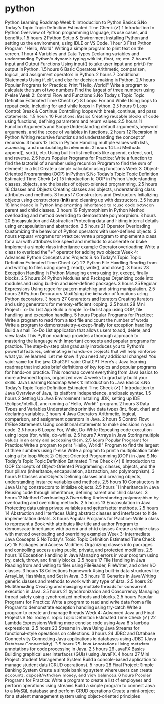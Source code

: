 # python
 Python Learning Roadmap Week 1: Introduction to Python Basics S.No	Today's Topic	Topic Definition	Estimated Time	Check (✔) 1	Introduction to Python	Overview of Python programming language, its use cases, and benefits.	1.5 hours	 2	Python Setup & Environment	Installing Python and setting up the environment, using IDLE or VS Code.	1 hour	 3	First Python Program: "Hello, World"	Writing a simple program to print text on the screen.	1 hour	 4	Variables and Data Types	Declaring variables and understanding Python's dynamic typing with int, float, str, etc.	2 hours	 5	Input and Output Functions	Using input() to take user input and print() for output in Python.	1.5 hours	 6	Basic Operators	Arithmetic, comparison, logical, and assignment operators in Python.	2 hours	 7	Conditional Statements	Using if, elif, and else for decision making in Python.	2.5 hours	 Popular Programs for Practice:  Print "Hello, World!" Write a program to calculate the sum of two numbers Find the largest of three numbers using if-else Week 2: Control Flow and Functions S.No	Today's Topic	Topic Definition	Estimated Time	Check (✔) 8	Loops: For and While	Using loops to repeat code, including for and while loops in Python.	2.5 hours	 9	Loop Control: Break & Continue	Controlling loops with break, continue, and pass statements.	1.5 hours	 10	Functions: Basics	Creating reusable blocks of code using functions, defining parameters and return values.	2.5 hours	 11	Function Arguments and Scope	Understanding default arguments, keyword arguments, and the scope of variables in functions.	2 hours	 12	Recursion in Python	Writing recursive functions and understanding the concept of recursion.	3 hours	 13	Lists in Python	Handling multiple values with lists, accessing, and manipulating list elements.	3 hours	 14	List Methods: append(), sort(), etc.	Using built-in list methods like append, extend, sort, and reverse.	2.5 hours	 Popular Programs for Practice:  Write a function to find the factorial of a number using recursion Program to find the sum of elements in a list Create a simple calculator using functions Week 3: Object-Oriented Programming (OOP) in Python S.No	Today's Topic	Topic Definition	Estimated Time	Check (✔) 15	Introduction to OOP in Python	Understanding classes, objects, and the basics of object-oriented programming.	2.5 hours	 16	Classes and Objects	Creating classes and objects, understanding class attributes and methods.	3 hours	 17	Constructors and Destructors	Initializing objects using constructors (__init__) and cleaning up with destructors.	2.5 hours	 18	Inheritance in Python	Implementing inheritance to reuse code between parent and child classes.	3 hours	 19	Polymorphism in Python	Method overloading and method overriding to demonstrate polymorphism.	3 hours	 20	Encapsulation and Abstraction	Protecting data and hiding internal details using encapsulation and abstraction.	2.5 hours	 21	Operator Overloading	Customizing the behavior of Python operators with user-defined objects.	3 hours	 Popular Programs for Practice:  Write a program to implement a class for a car with attributes like speed and methods to accelerate or brake Implement a simple class inheritance example Operator overloading: Write a class to overload the "+" operator for adding two objects Week 4: Advanced Python Concepts and Projects S.No	Today's Topic	Topic Definition	Estimated Time	Check (✔) 22	Python File Handling	Reading from and writing to files using open(), read(), write(), and close().	3 hours	 23	Exception Handling in Python	Managing errors using try, except, finally blocks.	2.5 hours	 24	Python Modules and Packages	Organizing code into modules and using built-in and user-defined packages.	3 hours	 25	Regular Expressions	Using regex for pattern matching and string manipulation.	2.5 hours	 26	Python Decorators	Modifying the behavior of functions using Python decorators.	3 hours	 27	Generators and Iterators	Creating iterators and using generators for memory-efficient looping.	2.5 hours	 28	Mini Project: To-Do List App	Build a simple To-Do list app using OOP, file handling, and exception handling.	5 hours	 Popular Programs for Practice:  Write a program to read from a text file and count the number of words Write a program to demonstrate try-except-finally for exception handling Build a small To-Do List application that allows users to add, delete, and view tasks This Python roadmap provides a thorough approach to mastering the language with important concepts and popular programs for practice. The step-by-step plan gradually introduces you to Python's powerful features, culminating in hands-on projects that will help reinforce what you’ve learned.  Let me know if you need any additional changes!       You said: same for the java ChatGPT said: ChatGPT Here’s a Java learning roadmap that includes brief definitions of key topics and popular programs for hands-on practice. This roadmap covers everything from Java basics to more advanced topics, organized over 4 weeks to gradually build your skills.  Java Learning Roadmap Week 1: Introduction to Java Basics S.No	Today's Topic	Topic Definition	Estimated Time	Check (✔) 1	Introduction to Java	Overview of Java, its platform independence, and basic syntax.	1.5 hours	 2	Setting Up Java Environment	Installing JDK, setting up IDE (Eclipse/IntelliJ), and running a "Hello, World!" program.	2 hours	 3	Data Types and Variables	Understanding primitive data types (int, float, char) and declaring variables.	2 hours	 4	Java Operators	Arithmetic, logical, comparison, and assignment operators in Java.	2 hours	 5	Control Flow: If/Else Statements	Using conditional statements to make decisions in your code.	2.5 hours	 6	Loops: For, While, Do-While	Repeating code execution using loops (for, while, do-while).	2.5 hours	 7	Arrays in Java	Storing multiple values in an array and accessing them.	2.5 hours	 Popular Programs for Practice:  Write a program to print "Hello, World!" Program to find the largest of three numbers using if-else Write a program to print a multiplication table using a for loop Week 2: Object-Oriented Programming (OOP) in Java S.No	Today's Topic	Topic Definition	Estimated Time	Check (✔) 8	Introduction to OOP	Concepts of Object-Oriented Programming: classes, objects, and the four pillars (inheritance, encapsulation, abstraction, and polymorphism).	3 hours	 9	Classes and Objects	Defining classes and creating objects, understanding instance variables and methods.	2.5 hours	 10	Constructors in Java	Using constructors to initialize objects.	2.5 hours	 11	Inheritance in Java	Reusing code through inheritance, defining parent and child classes.	3 hours	 12	Method Overloading & Overriding	Understanding polymorphism by overloading and overriding methods.	2.5 hours	 13	Encapsulation in Java	Protecting data using private variables and getter/setter methods.	2.5 hours	 14	Abstraction and Interfaces	Using abstract classes and interfaces to hide implementation details.	3 hours	 Popular Programs for Practice:  Write a class to represent a Book with attributes like title and author Program to demonstrate inheritance with parent and child classes Create a simple class with method overloading and overriding examples Week 3: Intermediate Java Concepts S.No	Today's Topic	Topic Definition	Estimated Time	Check (✔) 15	Packages and Access Modifiers	Organizing classes into packages and controlling access using public, private, and protected modifiers.	2.5 hours	 16	Exception Handling in Java	Managing errors in your program using try, catch, throw, and finally blocks.	2.5 hours	 17	File Handling in Java	Reading from and writing to files using FileReader, FileWriter, and other I/O classes.	3 hours	 18	Collections Framework	Using built-in data structures like ArrayList, HashMap, and Set in Java.	3.5 hours	 19	Generics in Java	Writing generic classes and methods to work with any type of data.	2.5 hours	 20	Multithreading	Creating and managing multiple threads for concurrent execution in Java.	3.5 hours	 21	Synchronization and Concurrency	Managing thread safety using synchronized methods and blocks.	2.5 hours	 Popular Programs for Practice:  Write a program to read and write data from a file Program to demonstrate exception handling using try-catch Write a program to create and manage threads Week 4: Advanced Java and Final Projects S.No	Today's Topic	Topic Definition	Estimated Time	Check (✔) 22	Lambda Expressions	Writing more concise code using Java 8's lambda expressions.	2.5 hours	 23	Streams in Java	Using Java Streams for functional-style operations on collections.	3 hours	 24	JDBC and Database Connectivity	Connecting Java applications to databases using JDBC (Java Database Connectivity).	3.5 hours	 25	Java Annotations	Using metadata annotations for code processing in Java.	2.5 hours	 26	JavaFX Basics	Building graphical user interfaces (GUIs) using JavaFX.	4 hours	 27	Mini Project: Student Management System	Build a console-based application to manage student data (CRUD operations).	5 hours	 28	Final Project: Simple Banking System	Create a simple banking system where users can create accounts, deposit/withdraw money, and view balances.	6 hours	 Popular Programs for Practice:  Write a program to create a list of employees and perform operations using streams Build a simple program to connect Java to a MySQL database and perform CRUD operations Create a mini-project for a student management system using object-oriented principles
